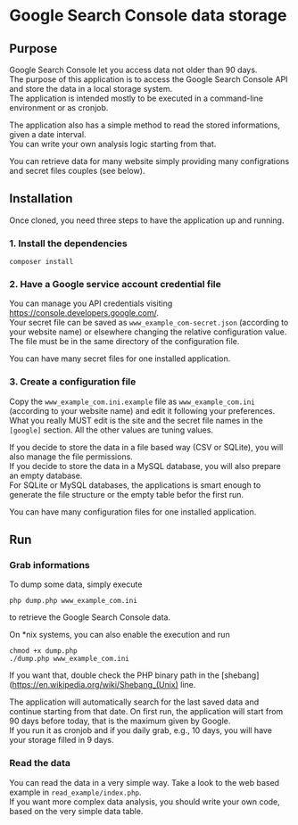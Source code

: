 # Google Search Console data storage #

## Purpose ##
Google Search Console let you access data not older than 90 days.  
The purpose of this application is to access the Google Search Console API and store the data in a local storage system.  
The application is intended mostly to be executed in a command-line environment or as cronjob.

The application also has a simple method to read the stored informations, given a date interval.  
You can write your own analysis logic starting from that.

You can retrieve data for many website simply providing many configrations and secret files couples (see below).

## Installation ##
Once cloned, you need three steps to have the application up and running.

### 1. Install the dependencies ###
    composer install

### 2. Have a Google service account credential file ###
You can manage you API credentials visiting <https://console.developers.google.com/>.  
Your secret file can be saved as `www_example_com-secret.json` (according to your website name) or elsewhere changing the relative configuration value. The file must be in the same directory of the configuration file.

You can have many secret files for one installed application.

### 3. Create a configuration file ###
Copy the `www_example_com.ini.example` file as `www_example_com.ini` (according to your website name) and edit it following your preferences.  
What you really MUST edit is the site and the secret file names in the `[google]` section. All the other values are tuning values.

If you decide to store the data in a file based way (CSV or SQLite), you will also manage the file permissions.  
If you decide to store the data in a MySQL database, you will also prepare an empty database.  
For SQLite or MySQL databases, the applications is smart enough to generate the file structure or the empty table befor the first run.  

You can have many configuration files for one installed application.

## Run ##

### Grab informations ###
To dump some data, simply execute

    php dump.php www_example_com.ini

to retrieve the Google Search Console data.

On *nix systems, you can also enable the execution and run

    chmod +x dump.php
    ./dump.php www_example_com.ini

If you want that, double check the PHP binary path in the [shebang](https://en.wikipedia.org/wiki/Shebang_(Unix) line.

The application will automatically search for the last saved data and continue starting from that date. On first run, the application will start from 90 days before today, that is the maximum given by Google.  
If you run it as cronjob and if you daily grab, e.g., 10 days, you will have your storage filled in 9 days.

### Read the data ###

You can read the data in a very simple way. Take a look to the web based example in `read_example/index.php`.  
If you want more complex data analysis, you should write your own code, based on the very simple data table.
